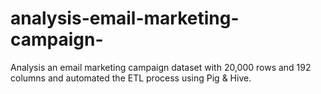 # analysis-email-marketing-campaign-
Analysis an email marketing campaign dataset with 20,000 rows and 192 columns and automated the ETL process using Pig &amp; Hive.
